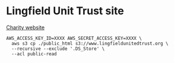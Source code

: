 # Lingfield Unit Trust site

[Charity website](https://www.lingfieldunitedtrust.org/)

```
AWS_ACCESS_KEY_ID=XXXX AWS_SECRET_ACCESS_KEY=XXXX \
  aws s3 cp ./public_html s3://www.lingfieldunitedtrust.org \
  --recursive --exclude '.DS_Store' \
  --acl public-read
```
